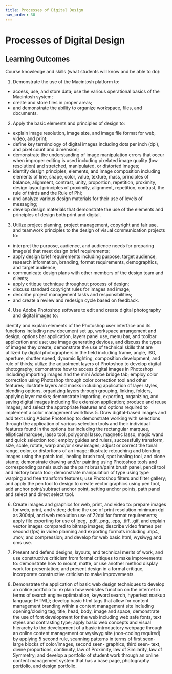 ```yaml
---
title: Processes of Digital Design
nav_order: 30
---
```


# Processes of Digital Design


## Learning Outcomes
Course knowledge and skills (what students will know and be able to do):
1. Demonstrate the use of the Macintosh platform to:
- access, use, and store data; use the various operational basics of the Macintosh system;
- create and store files in proper areas;
- and demonstrate the ability to organize workspace, files, and documents.
2. Apply the basic elements and principles of design to:
- explain image resolution, image size, and image file format for web, video, and print;
- define key terminology of digital images including dots per inch (dpi), and pixel count and dimension;
- demonstrate the understanding of image manipulation errors that occur when improper editing is used including pixelated image quality (low resolution) and stretched, manipulated, or distorted images;
- identify design principles, elements, and image composition including elements of line, shape, color, value, texture, mass, principles of balance, alignment, contrast, unity, proportion, repetition, proximity, design layout principles of proximity, alignment, repetition, contrast, the rule of thirds and the Rule of Phi;
- and analyze various design materials for their use of levels of messaging;
- develop design materials that demonstrate the use of the elements and principles of design both print and digital.
3. Utilize project planning, project management, copyright and fair use, and teamwork principles to the design of visual communication projects to:
- interpret the purpose, audience, and audience needs for preparing image(s) that meet design brief requirements;
- apply design brief requirements including purpose, target audience, research information, branding, format requirements, demographics, and target audience;
- communicate design plans with other members of the design team and clients;
- apply critique technique throughout process of design;
- discuss standard copyright rules for images and image;
- describe project management tasks and responsibilities;
- and create a review and redesign cycle based on feedback.
4. Use Adobe Photoshop software to edit and create digital photography and digital images to:

identify and explain elements of the Photoshop user interface and its functions including new document set up, workspace arrangement and design, options bar application, layers panel use, menu bar, and toolbar application and use;
use image generating devices, and discuss the types of images they create;
demonstrate the use of technical skills that are utilized by digital photographers in the field including frame, angle, ISO, aperture, shutter speed, dynamic lighting, composition development, and rule of thirds;
utilize the adjustment layers of Photoshop to develop digital photography;
demonstrate how to access digital images in Photoshop including importing images and the mini Adobe bridge tab;
employ color correction using Photoshop through color correction tool and other features;
illustrate layers and masks including application of layer styles, blending options, organizing layers through grouping, linking, folders, applying layer masks;
demonstrate importing, exporting, organizing, and saving digital images including file extension application;
produce and reuse images;
and select the appropriate features and options required to implement a color management workflow.
5. Draw digital-based images and add text using Adobe Photoshop to: demonstrate working with selections through the application of various selection tools and their individual features found in the options bar including the rectangular marquee, elliptical marquee, lasso tool, polygonal lasso, magnetic lasso, magic wand and quick selection tool; employ guides and rulers, successfully transform, size, scale, rotate, warp and/or skew images; adjust or correct the tonal range, color, or distortions of an image; illustrate retouching and blending images using the patch tool, healing brush tool, spot healing tool, and clone stamp; demonstrate drawing and/or painting using Photoshop tools and corresponding panels such as the paint brush/paint brush panel, pencil tool and history brush tool; demonstrate manipulation of type using type warping and free transform features; use Photoshop filters and filter gallery; and apply the pen tool to design to create vector graphics using pen tool, add anchor point/subtract anchor point, setting anchor points, path panel and select and direct select tool.

6. Create images and graphics for web, print, and video to: prepare images for web, print, and video; define the use of print resolution minimum dpi as 300dpi, and web resolution use of 72dpi for format requirements; apply file exporting for use of jpeg, .pdf, .png, .eps, .tiff, .gif, and explain vector images compared to bitmap images; describe video frames per second (fps) in video planning and exporting formats including .mp4, .mov, and compression; and develop for web basic html, wysiwyg and cms use.

7. Present and defend designs, layouts, and technical merits of work, and use constructive criticism from formal critiques to make improvements to: demonstrate how to mount, matte, or use another method display work for presentation; and present design in a formal critique, incorporate constructive criticism to make improvements.

8. Demonstrate the application of basic web design techniques to develop an online portfolio to: explain how websites function on the internet in terms of search engine optimization, keyword search, hypertext markup language (HTML); develop basic html tags that allow for content management branding within a content management site including opening/closing tag, title, head, body, image and space; demonstrate the use of font development for the web including web safe fonts, text styles and contrasting type; apply basic web concepts and visual hierarchy to the development of a basic introductory webpage through an online content management or wysiwyg site (non-coding required) by applying 5 second rule, scanning patterns in terms of first seen- large blocks of color/images, second seen- graphics, third seen- text, divine proportions, continuity, law of Proximity, law of Similarity, law of Symmetry; and develop a portfolio of student work through an online content management system that has a base page, photography portfolio, and design portfolio.

